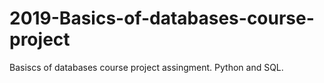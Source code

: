 # 2019-Basics-of-databases-course-project
Basiscs of databases course project assingment. Python and SQL.
